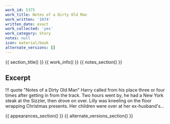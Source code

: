 ```yaml
---
work_id: 5375
work_title: Notes of a Dirty Old Man
work_written: '1974'
written_date: exact
work_collected: 'yes'
work_category: Story
notes: null
icon: material/book
alternate_versions: []
---
```


{{ section_title() }}
{{ work_info() }}
{{ notes_section() }}
## Excerpt
!!! quote "Notes of a Dirty Old Man"
    Harry called from his place three or four times after getting in from the track. Two hours went by, he had a New York steak at the Sizzler, then drove on over. Lilly was kneeling on the floor wrapping Christmas presents. Her children were over at her ex-husband's...

{{ appearances_section() }}
{{ alternate_versions_section() }}